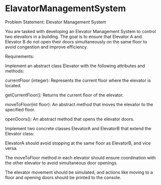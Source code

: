 ﻿# ElavatorManagementSystem


Problem Statement: Elevator Management System

You are tasked with developing an Elevator Management System to control two elevators in a building. The goal is to ensure that Elevator A and Elevator B do not open their doors simultaneously on the same floor to avoid congestion and improve efficiency.

Requirements:

Implement an abstract class Elevator with the following attributes and methods:


currentFloor (integer): Represents the current floor where the elevator is located.

getCurrentFloor(): Returns the current floor of the elevator.

moveToFloor(int floor): An abstract method that moves the elevator to the specified floor.

openDoors(): An abstract method that opens the elevator doors.

Implement two concrete classes ElevatorA and ElevatorB that extend the Elevator class:


ElevatorA should avoid stopping at the same floor as ElevatorB, and vice versa.

The moveToFloor method in each elevator should ensure coordination with the other elevator to avoid simultaneous door openings.

The elevator movement should be simulated, and actions like moving to a floor and opening doors should be printed to the console.
